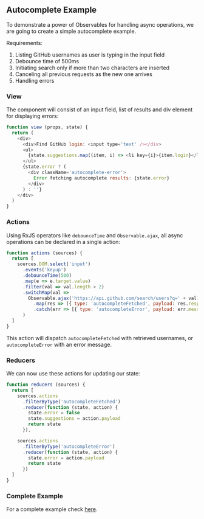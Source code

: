 ## Autocomplete Example
To demonstrate a power of Observables for handling async operations, 
we are going to create a simple autocomplete example.

Requirements:
1. Listing GitHub usernames as user is typing in the input field
1. Debounce time of 500ms
1. Initiating search only if more than two characters are inserted
1. Canceling all previous requests as the new one arrives
1. Handling errors

### View
The component will consist of an input field, 
list of results and div element for displaying errors:

```javascript
function view (props, state) {
  return (
    <div>
      <div>Find GitHub login: <input type='text' /></div>
      <ul>
        {state.suggestions.map((item, i) => <li key={i}>{item.login}</li>)}
      </ul>
      {state.error ? (
        <div className='autocomplete-error'>
          Error fetching autocomplete results: {state.error}
        </div>
      ) : ''}
    </div>
  )
}
```

### Actions
Using RxJS operators like `debounceTime` and `Observable.ajax`, 
all async operations can be declared in a single action:

```javascript
function actions (sources) {
  return [
    sources.DOM.select('input')
      .events('keyup')
      .debounceTime(500)
      .map(e => e.target.value)
      .filter(val => val.length > 2)
      .switchMap(val =>
        Observable.ajax('https://api.github.com/search/users?q=' + val)
          .map(res => ({ type: 'autocompleteFetched', payload: res.response.items.slice(0, 10) }))
          .catch(err => [{ type: 'autocompleteError', payload: err.message }])
      )
  ]
}
```
This action will dispatch `autocompleteFetched` with retrieved usernames, or `autocompleteError` with an error message. 

### Reducers
We can now use these actions for updating our state: 

```javascript
function reducers (sources) {
  return [
    sources.actions
      .filterByType('autocompleteFetched')
      .reducer(function (state, action) {
        state.error = false
        state.suggestions = action.payload
        return state
      }),

    sources.actions
      .filterByType('autocompleteError')
      .reducer(function (state, action) {
        state.error = action.payload
        return state
      })
  ]
}
```

### Complete Example
For a complete example check [here](https://github.com/recyclejs/recycle/tree/master/examples/Autocomplete).